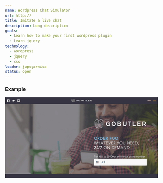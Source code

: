 ```yaml
---
name: Wordpress Chat Simulator
url: http://
title: Imitate a live chat
description: Long description
goals:
  - Learn how to make your first wordpress plugin
  - Learn jquery
technology:
  - wordpress
  - jquery
  - css
leader: jupegarnica
status: open
---
```

### Example
![Wordpress Chat Simulator](/img/wp-chat-simulator.gif)
